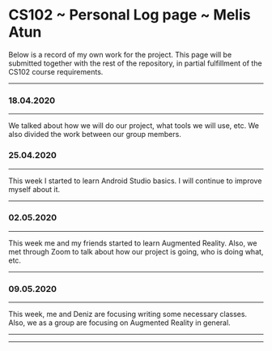 # CS102 ~ Personal Log page ~ Melis Atun

Below is a record of my own work for the project. This page will be submitted together with the rest of the repository, in partial fulfillment of the CS102 course requirements.

****
### 18.04.2020
****
We talked about how we will do our project, what tools we will use, etc. We also divided the work between our group members.

### 25.04.2020
**** 
This week I started to learn Android Studio basics. I will continue to improve myself about it.

****
### 02.05.2020
****
This week me and my friends started to learn Augmented Reality. Also, we met through Zoom to talk about how our project is going, who is doing what, etc. 

****
### 09.05.2020
****
This week, me and Deniz are focusing writing some necessary classes. Also, we as a group are focusing on Augmented Reality in general.

****
****
